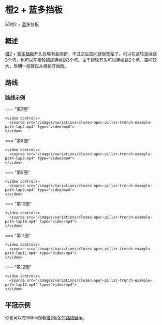 # 橙2 + 蓝多挡板

![橙2 + 蓝多挡板](../images/variations/closed-open-pillar-trench.jpg)

## 概述

[橙2](../rolls/closed-open-open-closed.md#橙轮) + [蓝多挡板](../rolls/pillar-trench.md)开头处略有些拥挤，不过之后空间就很宽裕了，可以在蓝轮连续跳3个坑，也可以在橙轮结尾连续跳3个坑。由于橙轮开头可以连续跳2个坑，空间较大，后期一般建议从橙轮开始跑。

## 路线

### 路线示例

=== "第7圈"

    <video controls>
      <source src="/images/variations/closed-open-pillar-trench-example-path-lap7.mp4" type="video/mp4">
    </video>

=== "第8圈"

    <video controls>
      <source src="/images/variations/closed-open-pillar-trench-example-path-lap8.mp4" type="video/mp4">
    </video>

=== "第9圈"

    <video controls>
      <source src="/images/variations/closed-open-pillar-trench-example-path-lap9.mp4" type="video/mp4">
    </video>

=== "第10圈"

    <video controls>
      <source src="/images/variations/closed-open-pillar-trench-example-path-lap10.mp4" type="video/mp4">
    </video>

=== "第11圈"

    <video controls>
      <source src="/images/variations/closed-open-pillar-trench-example-path-lap11.mp4" type="video/mp4">
    </video>

=== "第12圈"

    <video controls>
      <source src="/images/variations/closed-open-pillar-trench-example-path-lap12.mp4" type="video/mp4">
    </video>

## 平冠示例

你也可以在Bilibili观看[橙2蓝多的路线展示](https://www.bilibili.com/video/BV1PB4y1i7fh?p=3)。
